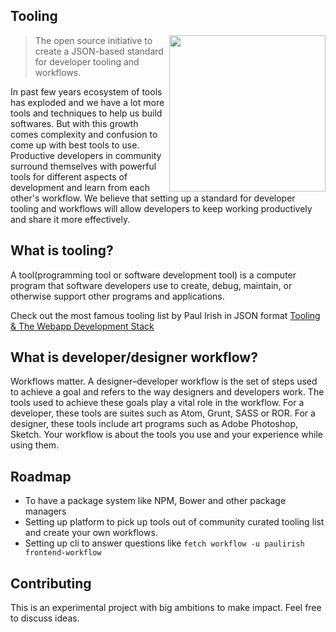 ## Tooling
<img align="right" height="250" src="tooling.png">

>The open source initiative to create a JSON-based standard for developer tooling and workflows.

In past few years ecosystem of tools has exploded and we have a lot more tools and techniques to help us build softwares. But with this growth comes complexity and confusion to come up with best tools to use. Productive developers in community surround themselves with powerful tools for different aspects of development and learn from each other's workflow. We believe that setting up a standard for developer tooling and workflows will allow developers to keep working productively and share it more effectively.

## What is tooling?
A tool(programming tool or software development tool) is a computer program that software developers use to create, debug, maintain, or otherwise support other programs and applications.

Check out the most famous tooling list by Paul Irish in JSON format [Tooling & The Webapp Development Stack ](https://github.com/ravisuhag/tooling/blob/master/examples/paulirish/webapp_development_stack.json)

## What is developer/designer workflow?
Workflows matter. A designer–developer workflow is the set of steps used to achieve a goal and refers to the way designers and developers work. The tools used to achieve these goals play a vital role in the workflow. For a developer, these tools are suites such as Atom, Grunt, SASS or ROR. For a designer, these tools include art programs such as Adobe Photoshop, Sketch. Your workflow is about the tools you use and your experience while using them.

## Roadmap
- To have a package system like NPM, Bower and other package managers
- Setting up platform to pick up tools out of community curated tooling list and create your own workflows.
- Setting up cli to answer questions like ```fetch workflow -u paulirish frontend-workflow```

## Contributing
This is an experimental project with big ambitions to make impact. Feel free to discuss ideas.
